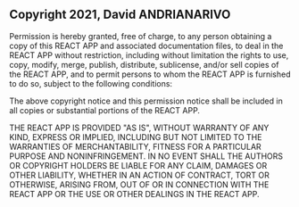 ## Copyright 2021, David ANDRIANARIVO

Permission is hereby granted, free of charge, to any person obtaining a copy of this REACT APP and
associated documentation files, to deal in the REACT APP without restriction, including without
limitation the rights to use, copy, modify, merge, publish, distribute, sublicense, and/or sell
copies of the REACT APP, and to permit persons to whom the REACT APP is furnished to do so, subject
to the following conditions:

The above copyright notice and this permission notice shall be included in all copies or substantial
portions of the REACT APP.

THE REACT APP IS PROVIDED "AS IS", WITHOUT WARRANTY OF ANY KIND, EXPRESS OR IMPLIED, INCLUDING BUT
NOT LIMITED TO THE WARRANTIES OF MERCHANTABILITY, FITNESS FOR A PARTICULAR PURPOSE AND
NONINFRINGEMENT. IN NO EVENT SHALL THE AUTHORS OR COPYRIGHT HOLDERS BE LIABLE FOR ANY CLAIM, DAMAGES
OR OTHER LIABILITY, WHETHER IN AN ACTION OF CONTRACT, TORT OR OTHERWISE, ARISING FROM, OUT OF OR IN
CONNECTION WITH THE REACT APP OR THE USE OR OTHER DEALINGS IN THE REACT APP.